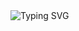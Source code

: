 <img src="https://readme-typing-svg.demolab.com?font=Fira+Code&size=25&pause=1000&color=FFA9C3&background=34FFA500&width=435&lines=Are+you+winning%2C+daughter%3F;Yes+dad%2C+my+code+works!" alt="Typing SVG" />

<!--
**eyesmaybeyes/eyesmaybeyes** is a ✨ _special_ ✨ repository because its `README.md` (this file) appears on your GitHub profile.

Here are some ideas to get you started:

- 🔭 I’m currently working on ...
- 🌱 I’m currently learning ...
- 👯 I’m looking to collaborate on ...
- 🤔 I’m looking for help with ...
- 💬 Ask me about ...
- 📫 How to reach me: ...
- 😄 Pronouns: ...
- ⚡ Fun fact: ...
-->
